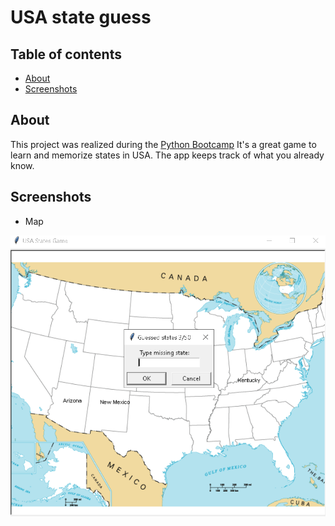 # USA state guess

## Table of contents

* [About](#about)
* [Screenshots](#screenshots)

## About

This project was realized during the [Python Bootcamp](https:>>>)
It's a great game to learn and memorize states in USA. The app keeps track of what you already know.

## Screenshots

* Map

![Screen](static/app-window.png)



